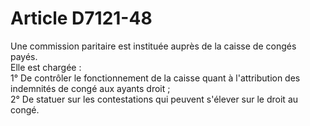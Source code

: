 # Article D7121-48

  
Une commission paritaire est instituée auprès de la caisse de congés payés.   
Elle est chargée :   
1° De contrôler le fonctionnement de la caisse quant à l'attribution des indemnités de congé aux ayants droit ;   
2° De statuer sur les contestations qui peuvent s'élever sur le droit au congé.